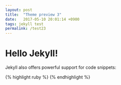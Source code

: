 ```yaml
---
layout: post
title:  "Theme preview 3"
date:   2017-05-10 20:01:14 +0900
tags: jekyll test
permalink: /test23
---
```

# Hello Jekyll!

Jekyll also offers powerful support for code snippets:

{% highlight ruby %}
{% endhighlight %}
